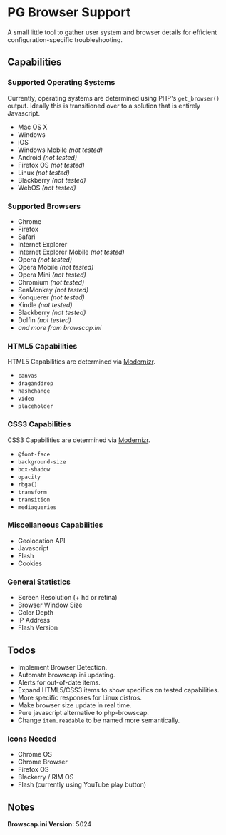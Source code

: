 PG Browser Support
===============

A small little tool to gather user system and browser details for efficient configuration-specific troubleshooting.

## Capabilities

### Supported Operating Systems
Currently, operating systems are determined using PHP's `get_browser()` output. Ideally this is transitioned over to a solution that is entirely Javascript. 

* Mac OS X
* Windows 
* iOS
* Windows Mobile _(not tested)_
* Android _(not tested)_
* Firefox OS _(not tested)_
* Linux _(not tested)_
* Blackberry _(not tested)_
* WebOS _(not tested)_


### Supported Browsers
* Chrome
* Firefox
* Safari
* Internet Explorer
* Internet Explorer Mobile _(not tested)_
* Opera _(not tested)_
* Opera Mobile _(not tested)_
* Opera Mini _(not tested)_
* Chromium _(not tested)_
* SeaMonkey _(not tested)_
* Konquerer _(not tested)_
* Kindle _(not tested)_
* Blackberry _(not tested)_
* Dolfin _(not tested)_
* _and more from browscap.ini_


### HTML5 Capabilities
HTML5 Capabilities are determined via [Modernizr](http://modernizr.com/).

* `canvas`
* `draganddrop`
* `hashchange`
* `video`
* `placeholder`

### CSS3 Capabilities
CSS3 Capabilities are determined via [Modernizr](http://modernizr.com/).

* `@font-face`
* `background-size`
* `box-shadow`
* `opacity`
* `rbga()`
* `transform`
* `transition`
* `mediaqueries`

### Miscellaneous Capabilities
* Geolocation API
* Javascript
* Flash
* Cookies

### General Statistics
* Screen Resolution (+ hd or retina)
* Browser Window Size
* Color Depth
* IP Address
* Flash Version

## Todos
* Implement Browser Detection.
* Automate browscap.ini updating. 
* Alerts for out-of-date items.
* Expand HTML5/CSS3 items to show specifics on tested capabilities.
* More specific responses for Linux distros.
* Make browser size update in real time. 
* Pure javascript alternative to php-browscap.
* Change `item.readable` to be named more semantically. 

### Icons Needed
* Chrome OS
* Chrome Browser
* Firefox OS
* Blackerry / RIM OS
* Flash (currently using YouTube play button)

## Notes

**Browscap.ini Version:** 5024







